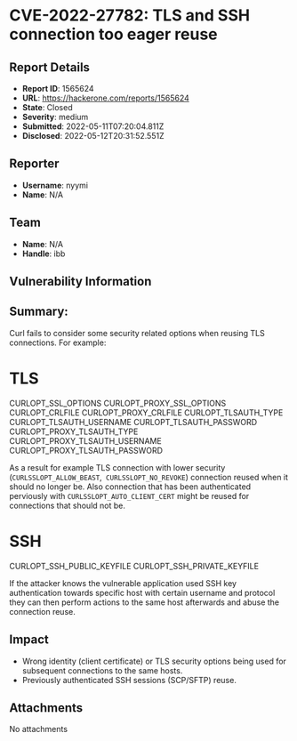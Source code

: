 # CVE-2022-27782: TLS and SSH connection too eager reuse

## Report Details
- **Report ID**: 1565624
- **URL**: https://hackerone.com/reports/1565624
- **State**: Closed
- **Severity**: medium
- **Submitted**: 2022-05-11T07:20:04.811Z
- **Disclosed**: 2022-05-12T20:31:52.551Z

## Reporter
- **Username**: nyymi
- **Name**: N/A

## Team
- **Name**: N/A
- **Handle**: ibb

## Vulnerability Information
## Summary:
Curl fails to consider some security related options when reusing TLS connections. For example:

# TLS
CURLOPT_SSL_OPTIONS
CURLOPT_PROXY_SSL_OPTIONS
CURLOPT_CRLFILE
CURLOPT_PROXY_CRLFILE
CURLOPT_TLSAUTH_TYPE
CURLOPT_TLSAUTH_USERNAME
CURLOPT_TLSAUTH_PASSWORD
CURLOPT_PROXY_TLSAUTH_TYPE
CURLOPT_PROXY_TLSAUTH_USERNAME
CURLOPT_PROXY_TLSAUTH_PASSWORD

As a result for example TLS connection with  lower security (`CURLSSLOPT_ALLOW_BEAST`,` CURLSSLOPT_NO_REVOKE`) connection reused when it should no longer be. Also connection that has been authenticated perviously with `CURLSSLOPT_AUTO_CLIENT_CERT` might be reused for connections that should not be.

# SSH
CURLOPT_SSH_PUBLIC_KEYFILE
CURLOPT_SSH_PRIVATE_KEYFILE

If the attacker knows the vulnerable application used SSH key authentication towards specific host with certain username and protocol they can then perform actions to the same host afterwards and abuse the connection reuse.

## Impact

- Wrong identity (client certificate) or TLS security options being used for subsequent connections to the same hosts.
- Previously authenticated SSH sessions (SCP/SFTP) reuse.

## Attachments
No attachments
